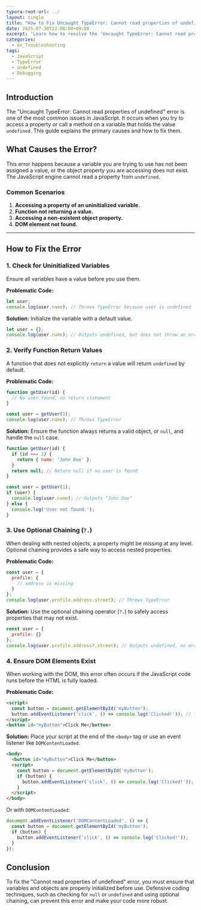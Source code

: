 ```yaml
---
typora-root-url: ../
layout: single
title: "How to Fix Uncaught TypeError: Cannot read properties of undefined"
date: 2025-07-30T22:00:00+09:00
excerpt: "Learn how to resolve the 'Uncaught TypeError: Cannot read properties of undefined' error in JavaScript by identifying its causes and applying effective solutions."
categories:
  - en_Troubleshooting
tags:
  - JavaScript
  - TypeError
  - undefined
  - Debugging
---
```


## Introduction

The "Uncaught TypeError: Cannot read properties of undefined" error is one of the most common issues in JavaScript. It occurs when you try to access a property or call a method on a variable that holds the value `undefined`. This guide explains the primary causes and how to fix them.

## What Causes the Error?

This error happens because a variable you are trying to use has not been assigned a value, or the object property you are accessing does not exist. The JavaScript engine cannot read a property from `undefined`.

### Common Scenarios

1.  **Accessing a property of an uninitialized variable.**
2.  **Function not returning a value.**
3.  **Accessing a non-existent object property.**
4.  **DOM element not found.**

---

## How to Fix the Error

### 1. Check for Uninitialized Variables

Ensure all variables have a value before you use them.

**Problematic Code:**
```javascript
let user;
console.log(user.name); // Throws TypeError because user is undefined
```

**Solution:**
Initialize the variable with a default value.

```javascript
let user = {};
console.log(user.name); // Outputs undefined, but does not throw an error
```

### 2. Verify Function Return Values

A function that does not explicitly `return` a value will return `undefined` by default.

**Problematic Code:**
```javascript
function getUser(id) {
  // No user found, no return statement
}

const user = getUser(1);
console.log(user.name); // Throws TypeError
```

**Solution:**
Ensure the function always returns a valid object, or `null`, and handle the `null` case.

```javascript
function getUser(id) {
  if (id === 1) {
    return { name: 'John Doe' };
  }
  return null; // Return null if no user is found
}

const user = getUser(1);
if (user) {
  console.log(user.name); // Outputs "John Doe"
} else {
  console.log('User not found.');
}
```

### 3. Use Optional Chaining (`?.`)

When dealing with nested objects, a property might be missing at any level. Optional chaining provides a safe way to access nested properties.

**Problematic Code:**
```javascript
const user = {
  profile: {
    // address is missing
  }
};
console.log(user.profile.address.street); // Throws TypeError
```

**Solution:**
Use the optional chaining operator (`?.`) to safely access properties that may not exist.

```javascript
const user = {
  profile: {}
};
console.log(user.profile.address?.street); // Outputs undefined, no error
```

### 4. Ensure DOM Elements Exist

When working with the DOM, this error often occurs if the JavaScript code runs before the HTML is fully loaded.

**Problematic Code:**
```html
<script>
  const button = document.getElementById('myButton');
  button.addEventListener('click', () => console.log('Clicked!')); // Throws TypeError
</script>
<button id="myButton">Click Me</button>
```

**Solution:**
Place your script at the end of the `<body>` tag or use an event listener like `DOMContentLoaded`.

```html
<body>
  <button id="myButton">Click Me</button>
  <script>
    const button = document.getElementById('myButton');
    if (button) {
      button.addEventListener('click', () => console.log('Clicked!'));
    }
  </script>
</body>
```

Or with `DOMContentLoaded`:
```javascript
document.addEventListener('DOMContentLoaded', () => {
  const button = document.getElementById('myButton');
  if (button) {
    button.addEventListener('click', () => console.log('Clicked!'));
  }
});
```

## Conclusion

To fix the "Cannot read properties of undefined" error, you must ensure that variables and objects are properly initialized before use. Defensive coding techniques, such as checking for `null` or `undefined` and using optional chaining, can prevent this error and make your code more robust.
